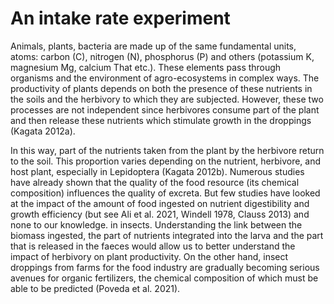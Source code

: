 # An intake rate experiment

Animals, plants, bacteria are made up of the same fundamental units, atoms: carbon (C), nitrogen (N), phosphorus (P) and others (potassium K, magnesium Mg, calcium That etc.). These elements pass through organisms and the environment of agro-ecosystems in complex ways. The productivity of plants depends on both the presence of these nutrients in the soils and the herbivory to which they are subjected. However, these two processes are not independent since herbivores consume part of the plant and then release these nutrients which stimulate growth in the droppings (Kagata 2012a).


In this way, part of the nutrients taken from the plant by the herbivore return to the soil. This proportion varies depending on the nutrient, herbivore, and host plant, especially in Lepidoptera (Kagata 2012b). Numerous studies have already shown that the quality of the food resource (its chemical composition) influences the quality of excreta. But few studies have looked at the impact of the amount of food ingested on nutrient digestibility and growth efficiency (but see Ali et al. 2021, Windell 1978, Clauss 2013) and none to our knowledge. in insects. Understanding the link between the biomass ingested, the part of nutrients integrated into the larva and the part that is released in the faeces would allow us to better understand the impact of herbivory on plant productivity. On the other hand, insect droppings from farms for the food industry are gradually becoming serious avenues for organic fertilizers, the chemical composition of which must be able to be predicted (Poveda et al. 2021).